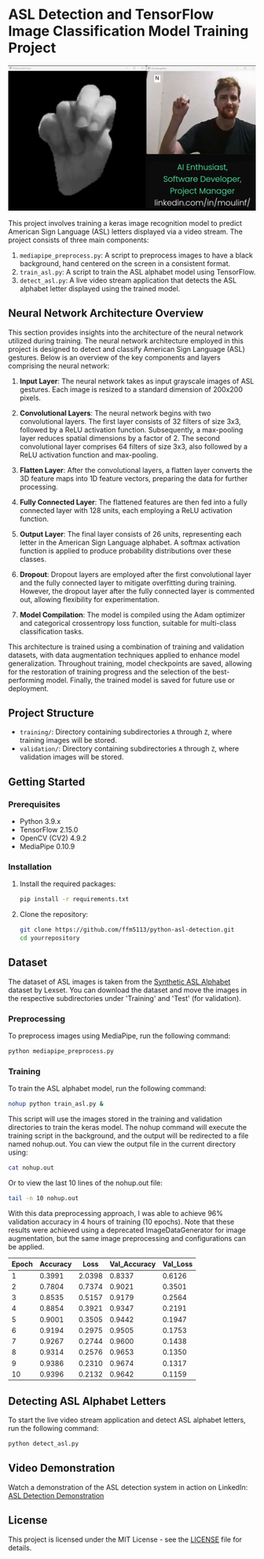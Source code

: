 # ASL Detection and TensorFlow Image Classification Model Training Project

<p align="center">
  <img src="https://github.com/ffm5113/python-asl-detection/blob/main/ASL%20N%20Detection.png" alt="ASL Letter N Detecte">
</p>

This project involves training a keras image recognition model to predict American Sign Language (ASL) letters displayed via a video stream. The project consists of three main components:

1. `mediapipe_preprocess.py`: A script to preprocess images to have a black background, hand centered on the screen in a consistent format.
2. `train_asl.py`: A script to train the ASL alphabet model using TensorFlow.
3. `detect_asl.py`: A live video stream application that detects the ASL alphabet letter displayed using the trained model.

## Neural Network Architecture Overview

This section provides insights into the architecture of the neural network utilized during training. The neural network architecture employed in this project is designed to detect and classify American Sign Language (ASL) gestures. Below is an overview of the key components and layers comprising the neural network:

1. **Input Layer**: The neural network takes as input grayscale images of ASL gestures. Each image is resized to a standard dimension of 200x200 pixels.

2. **Convolutional Layers**: The neural network begins with two convolutional layers. The first layer consists of 32 filters of size 3x3, followed by a ReLU activation function. Subsequently, a max-pooling layer reduces spatial dimensions by a factor of 2. The second convolutional layer comprises 64 filters of size 3x3, also followed by a ReLU activation function and max-pooling.

3. **Flatten Layer**: After the convolutional layers, a flatten layer converts the 3D feature maps into 1D feature vectors, preparing the data for further processing.

4. **Fully Connected Layer**: The flattened features are then fed into a fully connected layer with 128 units, each employing a ReLU activation function.

5. **Output Layer**: The final layer consists of 26 units, representing each letter in the American Sign Language alphabet. A softmax activation function is applied to produce probability distributions over these classes.

6. **Dropout**: Dropout layers are employed after the first convolutional layer and the fully connected layer to mitigate overfitting during training. However, the dropout layer after the fully connected layer is commented out, allowing flexibility for experimentation.

7. **Model Compilation**: The model is compiled using the Adam optimizer and categorical crossentropy loss function, suitable for multi-class classification tasks.

This architecture is trained using a combination of training and validation datasets, with data augmentation techniques applied to enhance model generalization. Throughout training, model checkpoints are saved, allowing for the restoration of training progress and the selection of the best-performing model. Finally, the trained model is saved for future use or deployment.

## Project Structure

- `training/`: Directory containing subdirectories `A` through `Z`, where training images will be stored.
- `validation/`: Directory containing subdirectories `A` through `Z`, where validation images will be stored.

## Getting Started

### Prerequisites

- Python 3.9.x
- TensorFlow 2.15.0
- OpenCV (CV2) 4.9.2
- MediaPipe 0.10.9

### Installation

1. Install the required packages:
   ```bash
   pip install -r requirements.txt
   ```

2. Clone the repository:

   ```bash
   git clone https://github.com/ffm5113/python-asl-detection.git
   cd yourrepository
   ```

## Dataset
The dataset of ASL images is taken from the [Synthetic ASL Alphabet](https://www.kaggle.com/datasets/lexset/synthetic-asl-alphabet) dataset by Lexset. 
You can download the dataset and move the images in the respective subdirectories under 'Training' and 'Test' (for validation).

### Preprocessing
To preprocess images using MediaPipe, run the following command:

```bash
python mediapipe_preprocess.py
```

### Training
To train the ASL alphabet model, run the following command:
```bash
nohup python train_asl.py &
```
This script will use the images stored in the training and validation directories to train the keras model. The nohup command will execute the training script in the background, and the output will be redirected to a file named nohup.out. You can view the output file in the current directory using:
```bash
cat nohup.out
```

Or to view the last 10 lines of the nohup.out file:
```bash
tail -n 10 nohup.out
```

With this data preprocessing approach, I was able to achieve 96% validation accuracy in 4 hours of training (10 epochs). Note that these results were achieved using a deprecated ImageDataGenerator for image augmentation, but the same image preprocessing and configurations can be applied.

| Epoch | Accuracy | Loss   | Val_Accuracy | Val_Loss |
|-------|----------|--------|--------------|----------|
| 1     | 0.3991   | 2.0398 | 0.8337       | 0.6126   |
| 2     | 0.7804   | 0.7374 | 0.9021       | 0.3501   |
| 3     | 0.8535   | 0.5157 | 0.9179       | 0.2564   |
| 4     | 0.8854   | 0.3921 | 0.9347       | 0.2191   |
| 5     | 0.9001   | 0.3505 | 0.9442       | 0.1947   |
| 6     | 0.9194   | 0.2975 | 0.9505       | 0.1753   |
| 7     | 0.9267   | 0.2744 | 0.9600       | 0.1438   |
| 8     | 0.9314   | 0.2576 | 0.9653       | 0.1350   |
| 9     | 0.9386   | 0.2310 | 0.9674       | 0.1317   |
| 10    | 0.9396   | 0.2132 | 0.9642       | 0.1159   |

## Detecting ASL Alphabet Letters
To start the live video stream application and detect ASL alphabet letters, run the following command:
```bash
python detect_asl.py
```

## Video Demonstration
Watch a demonstration of the ASL detection system in action on LinkedIn: [ASL Detection Demonstration](https://www.linkedin.com/posts/moulinf_ai-artificialintelligence-data-activity-7150833680297406465-A43y?utm_source=share&utm_medium=member_desktop)

## License
This project is licensed under the MIT License - see the [LICENSE](LICENSE) file for details.

